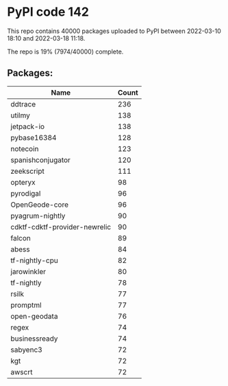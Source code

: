 # PyPI code 142

This repo contains 40000 packages uploaded to PyPI between 
2022-03-10 18:10 and 2022-03-18 11:18.

The repo is 19% (7974/40000) complete.

## Packages:

| Name  | Count |
| ----- | ----- |
| ddtrace | 236 |
| utilmy | 138 |
| jetpack-io | 138 |
| pybase16384 | 128 |
| notecoin | 123 |
| spanishconjugator | 120 |
| zeekscript | 111 |
| opteryx | 98 |
| pyrodigal | 96 |
| OpenGeode-core | 96 |
| pyagrum-nightly | 90 |
| cdktf-cdktf-provider-newrelic | 90 |
| falcon | 89 |
| abess | 84 |
| tf-nightly-cpu | 82 |
| jarowinkler | 80 |
| tf-nightly | 78 |
| rsilk | 77 |
| promptml | 77 |
| open-geodata | 76 |
| regex | 74 |
| businessready | 74 |
| sabyenc3 | 72 |
| kgt | 72 |
| awscrt | 72 |


